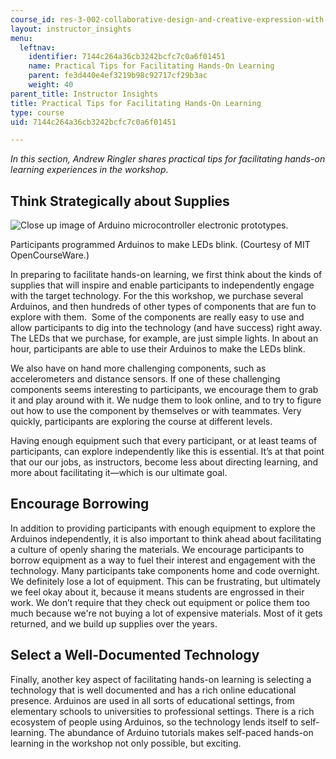 ```yaml
---
course_id: res-3-002-collaborative-design-and-creative-expression-with-arduino-microcontrollers-january-iap-2017
layout: instructor_insights
menu:
  leftnav:
    identifier: 7144c264a36cb3242bcfc7c0a6f01451
    name: Practical Tips for Facilitating Hands-On Learning
    parent: fe3d440e4ef3219b98c92717cf29b3ac
    weight: 40
parent_title: Instructor Insights
title: Practical Tips for Facilitating Hands-On Learning
type: course
uid: 7144c264a36cb3242bcfc7c0a6f01451

---
```


_In this section, Andrew Ringler shares practical tips for facilitating hands-on learning experiences in the workshop_.

Think Strategically about Supplies
----------------------------------

![Close up image of Arduino microcontroller electronic prototypes.](/coursemedia/res-3-002-collaborative-design-and-creative-expression-with-arduino-microcontrollers-january-iap-2017/ad23f461bb9b3e30c298a919e60b8c5a_IMG_3887_s-compressor.jpg)

Participants programmed Arduinos to make LEDs blink. (Courtesy of MIT OpenCourseWare.)

In preparing to facilitate hands-on learning, we first think about the kinds of supplies that will inspire and enable participants to independently engage with the target technology. For the this workshop, we purchase several Arduinos, and then hundreds of other types of components that are fun to explore with them.  Some of the components are really easy to use and allow participants to dig into the technology (and have success) right away. The LEDs that we purchase, for example, are just simple lights. In about an hour, participants are able to use their Arduinos to make the LEDs blink.

We also have on hand more challenging components, such as accelerometers and distance sensors. If one of these challenging components seems interesting to participants, we encourage them to grab it and play around with it. We nudge them to look online, and to try to figure out how to use the component by themselves or with teammates. Very quickly, participants are exploring the course at different levels.

Having enough equipment such that every participant, or at least teams of participants, can explore independently like this is essential. It’s at that point that our our jobs, as instructors, become less about directing learning, and more about facilitating it—which is our ultimate goal.

Encourage Borrowing
-------------------

In addition to providing participants with enough equipment to explore the Arduinos independently, it is also important to think ahead about facilitating a culture of openly sharing the materials. We encourage participants to borrow equipment as a way to fuel their interest and engagement with the technology. Many participants take components home and code overnight. We definitely lose a lot of equipment. This can be frustrating, but ultimately we feel okay about it, because it means students are engrossed in their work. We don’t require that they check out equipment or police them too much because we're not buying a lot of expensive materials. Most of it gets returned, and we build up supplies over the years.

Select a Well-Documented Technology
-----------------------------------

Finally, another key aspect of facilitating hands-on learning is selecting a technology that is well documented and has a rich online educational presence. Arduinos are used in all sorts of educational settings, from elementary schools to universities to professional settings. There is a rich ecosystem of people using Arduinos, so the technology lends itself to self-learning. The abundance of Arduino tutorials makes self-paced hands-on learning in the workshop not only possible, but exciting.
